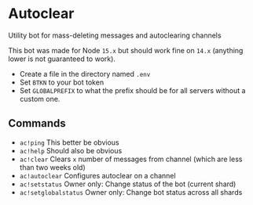 # Autoclear
Utility bot for mass-deleting messages and autoclearing channels

This bot was made for Node `15.x` but should work fine on `14.x` (anything lower is not guaranteed to work).

- Create a file in the directory named `.env`
- Set `BTKN` to your bot token
- Set `GLOBALPREFIX` to what the prefix should be for all servers without a custom one.

## Commands
- `ac!ping` This better be obvious
- `ac!help` Should also be obvious
- `ac!clear` Clears `x` number of messages from channel (which are less than two weeks old)
- `ac!autoclear` Configures autoclear on a channel
- `ac!setstatus` Owner only: Change status of the bot (current shard)
- `ac!setglobalstatus` Owner only: Change bot status across all shards

